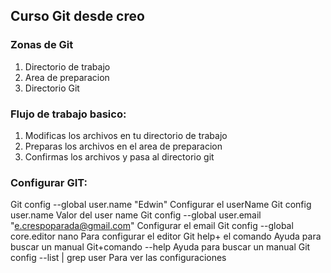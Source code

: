 ## Curso Git desde creo


### Zonas de Git
1. Directorio de trabajo
2. Area de preparacion
3. Directorio Git

### Flujo de trabajo basico:

1. Modificas los archivos en tu directorio de trabajo
2. Preparas los archivos en el area de preparacion
3. Confirmas los archivos y pasa al directorio git


### Configurar GIT:

Git config --global user.name "Edwin" Configurar el userName
Git config user.name Valor del user name
Git config --global user.email "e.crespoparada@gmail.com" Configurar el email 
Git config --global core.editor nano  Para configurar el editor
Git help+ el comando Ayuda para buscar un manual
Git+comando --help  Ayuda para buscar un manual
Git config --list | grep user  Para ver las configuraciones